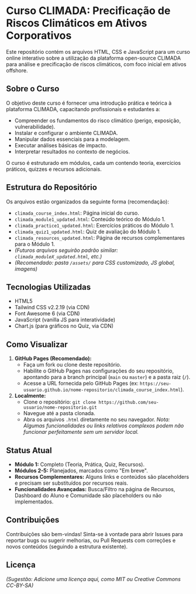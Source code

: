 # Curso CLIMADA: Precificação de Riscos Climáticos em Ativos Corporativos

Este repositório contém os arquivos HTML, CSS e JavaScript para um curso online interativo sobre a utilização da plataforma open-source CLIMADA para análise e precificação de riscos climáticos, com foco inicial em ativos offshore.

## Sobre o Curso

O objetivo deste curso é fornecer uma introdução prática e teórica à plataforma CLIMADA, capacitando profissionais e estudantes a:

*   Compreender os fundamentos do risco climático (perigo, exposição, vulnerabilidade).
*   Instalar e configurar o ambiente CLIMADA.
*   Manipular dados essenciais para a modelagem.
*   Executar análises básicas de impacto.
*   Interpretar resultados no contexto de negócios.

O curso é estruturado em módulos, cada um contendo teoria, exercícios práticos, quizzes e recursos adicionais.

## Estrutura do Repositório

Os arquivos estão organizados da seguinte forma (recomendação):

*   `climada_course_index.html`: Página inicial do curso.
*   `climada_module1_updated.html`: Conteúdo teórico do Módulo 1.
*   `climada_practice1_updated.html`: Exercícios práticos do Módulo 1.
*   `climada_quiz1_updated.html`: Quiz de avaliação do Módulo 1.
*   `climada_resources_updated.html`: Página de recursos complementares para o Módulo 1.
*   *(Futuros arquivos seguirão padrão similar: `climada_moduleX_updated.html`, etc.)*
*   *(Recomendado: pasta `/assets/` para CSS customizado, JS global, imagens)*

## Tecnologias Utilizadas

*   HTML5
*   Tailwind CSS v2.2.19 (via CDN)
*   Font Awesome 6 (via CDN)
*   JavaScript (vanilla JS para interatividade)
*   Chart.js (para gráficos no Quiz, via CDN)

## Como Visualizar

1.  **GitHub Pages (Recomendado):**
    *   Faça um fork ou clone deste repositório.
    *   Habilite o GitHub Pages nas configurações do seu repositório, apontando para a branch principal (`main` ou `master`) e a pasta raiz (`/`).
    *   Acesse a URL fornecida pelo GitHub Pages (ex: `https://seu-usuario.github.io/nome-repositorio/climada_course_index.html`).
2.  **Localmente:**
    *   Clone o repositório: `git clone https://github.com/seu-usuario/nome-repositorio.git`
    *   Navegue até a pasta clonada.
    *   Abra os arquivos `.html` diretamente no seu navegador. *Nota: Algumas funcionalidades ou links relativos complexos podem não funcionar perfeitamente sem um servidor local.*

## Status Atual

*   **Módulo 1:** Completo (Teoria, Prática, Quiz, Recursos).
*   **Módulos 2-5:** Planejados, marcados como "Em breve".
*   **Recursos Complementares:** Alguns links e conteúdos são placeholders e precisam ser substituídos por recursos reais.
*   **Funcionalidades Avançadas:** Busca/Filtro na página de Recursos, Dashboard do Aluno e Comunidade são placeholders ou não implementados.

## Contribuições

Contribuições são bem-vindas! Sinta-se à vontade para abrir Issues para reportar bugs ou sugerir melhorias, ou Pull Requests com correções e novos conteúdos (seguindo a estrutura existente).

## Licença

*(Sugestão: Adicione uma licença aqui, como MIT ou Creative Commons CC-BY-SA)*
